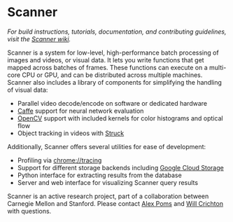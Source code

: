 # Scanner

_For build instructions, tutorials, documentation, and contributing guidelines, visit the [Scanner wiki](https://github.com/apoms/scanner/wiki)._

Scanner is a system for low-level, high-performance batch processing of images and videos, or visual data. It lets you write functions that get mapped across batches of frames. These functions can execute on a multi-core CPU or GPU, and can be distributed across multiple machines. Scanner also includes a library of components for simplifying the handling of visual data:

* Parallel video decode/encode on software or dedicated hardware
* [Caffe](https://github.com/bvlc/caffe) support for neural network evaluation
* [OpenCV](https://github.com/opencv/opencv) support with included kernels for color histograms and optical flow
* Object tracking in videos with [Struck](https://github.com/samhare/struck)

Additionally, Scanner offers several utilities for ease of development:

* Profiling via [chrome://tracing](https://www.chromium.org/developers/how-tos/trace-event-profiling-tool)
* Support for different storage backends including [Google Cloud Storage](https://cloud.google.com/storage/)
* Python interface for extracting results from the database
* Server and web interface for visualizing Scanner query results

Scanner is an active research project, part of a collaboration between Carnegie Mellon and Stanford. Please contact [Alex Poms](https://github.com/apoms) and [Will Crichton](https://github.com/willcrichton) with questions.


